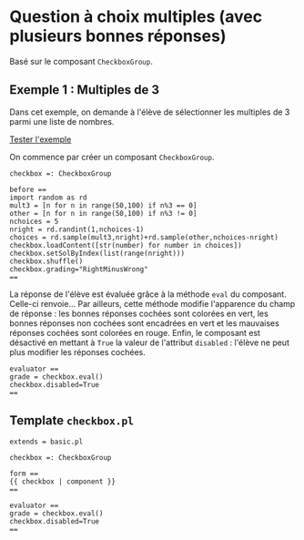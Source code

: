 # Question à choix multiples (avec plusieurs bonnes réponses)

Basé sur le composant `CheckboxGroup`.

## Exemple 1 : Multiples de 3

Dans cet exemple, on demande à l'élève de sélectionner les multiples de 3 parmi une liste de nombres.

[Tester l'exemple](https://pl.u-pem.fr/filebrowser/demo/6926/)

On commence par créer un composant `CheckboxGroup`.

~~~
checkbox =: CheckboxGroup
~~~


~~~
before ==
import random as rd
mult3 = [n for n in range(50,100) if n%3 == 0]
other = [n for n in range(50,100) if n%3 != 0]
nchoices = 5
nright = rd.randint(1,nchoices-1)
choices = rd.sample(mult3,nright)+rd.sample(other,nchoices-nright)
checkbox.loadContent([str(number) for number in choices])
checkbox.setSolByIndex(list(range(nright)))
checkbox.shuffle()
checkbox.grading="RightMinusWrong"
==
~~~



La réponse de l'élève est évaluée grâce à la méthode `eval` du composant. Celle-ci renvoie... Par ailleurs, cette méthode modifie l'apparence du champ de réponse : les bonnes réponses cochées sont colorées en vert, les bonnes réponses non cochées sont encadrées en vert et les mauvaises réponses cochées sont colorées en rouge. Enfin, le composant est désactivé en mettant à `True` la valeur de l'attribut `disabled` : l'élève ne peut plus modifier les réponses cochées.

~~~
evaluator ==
grade = checkbox.eval()
checkbox.disabled=True
==
~~~

## Template `checkbox.pl`

~~~
extends = basic.pl

checkbox =: CheckboxGroup

form ==
{{ checkbox | component }}
==

evaluator ==
grade = checkbox.eval()
checkbox.disabled=True
==
~~~
